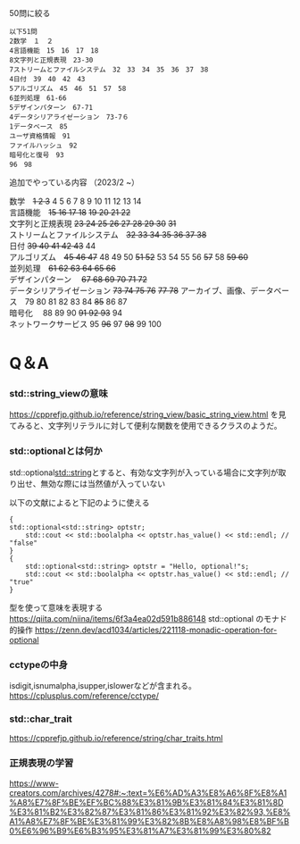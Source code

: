 50問に絞る

```
以下51問
2数学　１　２
4言語機能　15　16　17　18　
8文字列と正規表現　23-30
7ストリームとファイルシステム　32　33　34　35　36　37　38
4日付　39　40　42　43
5アルゴリズム　45　46　51　57　58
6並列処理　61-66
5デザインパターン　67-71
4データシリアライゼーション　73-7６
1データベース　85
ユーザ資格情報　91
ファイルハッシュ　92
暗号化と復号　93
96　98
```

追加でやっている内容
（2023/2 ~）

数学　~~1 2 3~~ 4 5 6 7 8 9 10 11 12 13 14  
言語機能　~~15 16 17 18~~ ~~19 20 21 22~~  
文字列と正規表現 ~~23 24 25 26 27 28 29 30~~  ~~31~~  
ストリームとファイルシステム　~~32 33 34 35 36 37 38~~   
日付  ~~39 40 41 42 43~~ 44     
アルゴリズム　~~45 46 47~~ 48 49 50 ~~51 52~~ 53 54 55 56 ~~57~~ 58 ~~59 60~~   
並列処理　~~61 62 63 64 65 66~~  
デザインパターン　 ~~67 68 69 70 71 72~~    
データシリアライゼーション  ~~73 74 75 76~~ ~~77  78~~
アーカイブ、画像、データベース　79 80 81 82 83 84 ~~85~~ 86 87  
暗号化  　88 89 90 ~~91 92 93~~ 94  
ネットワークサービス 95 ~~96~~ 97 ~~98~~ 99 100  
  


# Q＆A

### std::string_viewの意味

https://cpprefjp.github.io/reference/string_view/basic_string_view.html
を見てみると、文字列リテラルに対して便利な関数を使用できるクラスのようだ。

### std::optionalとは何か

std::optional<std::string>とすると、有効な文字列が入っている場合に文字列が取り出せ、無効な際には当然値が入っていない

以下の文献によると下記のように使える

```
{
std::optional<std::string> optstr;
    std::cout << std::boolalpha << optstr.has_value() << std::endl; // "false"
}
{
    std::optional<std::string> optstr = "Hello, optional!"s;
    std::cout << std::boolalpha << optstr.has_value() << std::endl; // "true"
}
```

型を使って意味を表現する
https://qiita.com/niina/items/6f3a4ea02d591b886148
std::optional のモナド的操作
https://zenn.dev/acd1034/articles/221118-monadic-operation-for-optional

### cctypeの中身

isdigit,isnumalpha,isupper,islowerなどが含まれる。
https://cplusplus.com/reference/cctype/

### std::char_trait

https://cpprefjp.github.io/reference/string/char_traits.html

### 正規表現の学習

https://www-creators.com/archives/4278#:~:text=%E6%AD%A3%E8%A6%8F%E8%A1%A8%E7%8F%BE%EF%BC%88%E3%81%9B%E3%81%84%E3%81%8D%E3%81%B2%E3%82%87%E3%81%86%E3%81%92%E3%82%93,%E8%A1%A8%E7%8F%BE%E3%81%99%E3%82%8B%E8%A8%98%E8%BF%B0%E6%96%B9%E6%B3%95%E3%81%A7%E3%81%99%E3%80%82

